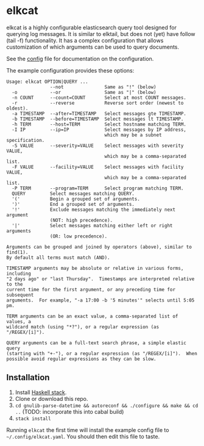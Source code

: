 # elkcat

elkcat is a highly configurable elasticsearch query tool designed for querying log messages.
It is similar to elktail, but does not (yet) have follow (tail -f) functionality.
It has a complex configuration that allows customization of which arguments can be used to query documents.

See the [config](elkcat.yaml) file for documentation on the configuration.

The example configuration provides these options:

```
Usage: elkcat OPTION|QUERY ...
                --not               Same as "!" (below)
  -o            --or                Same as "|" (below)
  -n COUNT      --count=COUNT       Select at most COUNT messages.
  -r            --reverse           Reverse sort order (newest to oldest).
  -a TIMESTAMP  --after=TIMESTAMP   Select messages gte TIMESTAMP.
  -b TIMESTAMP  --before=TIMESTAMP  Select messages lt TIMESTAMP.
  -h TERM       --host=TERM         Select hostname matching TERM.
  -I IP         --ip=IP             Select messages by IP address,
                                    which may be a subnet specification.
  -S VALUE      --severity=VALUE    Select messages with severity VALUE,
                                    which may be a comma-separated list.
  -F VALUE      --facility=VALUE    Select messages with facility VALUE,
                                    which may be a comma-separated list.
  -P TERM       --program=TERM      Select program matching TERM.
  QUERY         Select messages matching QUERY.
  '('           Begin a grouped set of arguments.
  ')'           End a grouped set of arguments.
  '!'           Exclude messages matching the immediately next argument
                (NOT: high precedence).
  '|'           Select messages matching either left or right arguments
                (OR: low precedence).

Arguments can be grouped and joined by operators (above), similar to find(1).
By default all terms must match (AND).

TIMESTAMP arguments may be absolute or relative in various forms, including
"2 days ago" or "last Thursday".  Timestamps are interpreted relative to the
current time for the first argument, or any preceding time for subsequent
arguments.  For example, "-a 17:00 -b '5 minutes'" selects until 5:05 pm.

TERM arguments can be an exact value, a comma-separated list of values, a
wildcard match (using "*?"), or a regular expression (as "/REGEX/[i]").

QUERY arguments can be a full-text search phrase, a simple elastic query
(starting with "+-"), or a regular expression (as "/REGEX/[i]").  When
possible avoid regular expressions as they can be slow.
```

## Installation

1. Install [Haskell stack](https://docs.haskellstack.org/en/stable/).
1. Clone or download this repo.
1. `cd gnulib-parse-datetime && autoreconf && ./configure && make && cd ..` (TODO: incorporate this into cabal build)
1. `stack install`

Running `elkcat` the first time will install the example config file to `~/.config/elkcat.yaml`.  You should then edit this file to taste.
